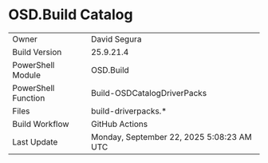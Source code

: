 ﻿# OSD.Build Catalog

| | |
|-|-|
| Owner | David Segura |
| Build Version | 25.9.21.4 |
| PowerShell Module | OSD.Build |
| PowerShell Function | Build-OSDCatalogDriverPacks |
| Files | build-driverpacks.* |
| Build Workflow | GitHub Actions |
| Last Update | Monday, September 22, 2025 5:08:23 AM UTC |
